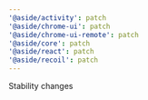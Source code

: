 ```yaml
---
'@aside/activity': patch
'@aside/chrome-ui': patch
'@aside/chrome-ui-remote': patch
'@aside/core': patch
'@aside/react': patch
'@aside/recoil': patch
---
```


Stability changes

